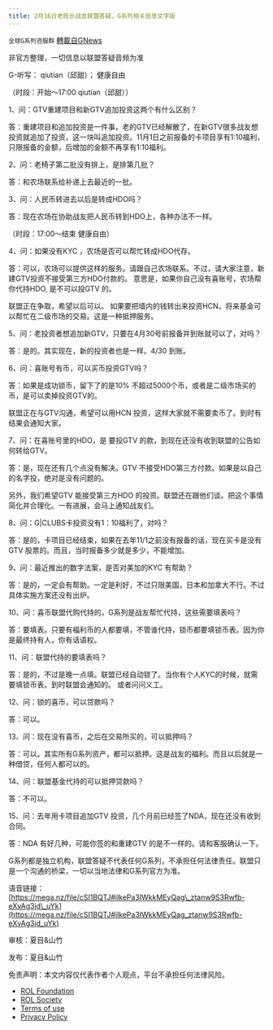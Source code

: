```yaml
---
title: 2月16日老班长战友联盟答疑，G系列相关信息文字版
---
```

`全球G系列咨服群` [轉載自GNews](https://gnews.org/zh-hans/2021094/)

非官方整理，一切信息以联盟答疑音频为准

G-听写： qiutian（邱甜）； 健康自由

（时段：开始～17:00 qiutian（邱甜））

1、问：GTV重建项目和新GTV追加投资这两个有什么区别？

答：重建项目和追加投资是一件事，老的GTV已经解散了，在新GTV很多战友想投资就追加了投资，这一块叫追加投资。11月1日之前报备的卡项目享有1:10福利，只限报备的金额，后增加的金额不再享有1:10福利。

2、问：老椅子第二批没有排上，是排第几批？

答：和农场联系给补递上去最近的一批。

3、问：人民币转进去以后是转成HDO吗？

答：现在农场在协助战友把人民币转到HDO上，各种办法不一样。

（时段：17:00～结束 健康自由）

4、问：如果没有KYC ，农场是否可以帮忙转成HDO代存。

答：可以，农场可以提供这样的服务。请跟自己农场联系。不过，请大家注意，新建GTV投资不接受第三方HDO付款的。 意思是，如果你自己没有喜账号，农场帮你代持HDO, 是不可以投GTV 的。

联盟正在争取，希望以后可以。 如果要把墙内的钱转出来投资HCN，将来基金可以帮忙在二级市场的交易。这是一种抵押服务。

5、问：老投资者想追加新GTV，只要在4月30号前报备并到账就可以了，对吗？

答：是的。其实现在，新的投资者也是一样。4/30 到账。

6、问：喜账号有币，可以买币投资GTV吗？

答：如果是成功锁币，留下了的是10% 不超过5000个币，或者是二级市场买的币，是可以卖掉投资GTV的。

联盟正在与GTV沟通，希望可以用HCN 投资，这样大家就不需要卖币了。到时有结果会通知大家。

7、问：在喜账号里的HDO，是 要投GTV 的款，到现在还没有收到联盟的公告如何转给GTV。

答：是，现在还有几个点没有解决。GTV 不接受HDO第三方付款。如果是以自己的名字投，绝对是没有问题的。

另外，我们希望GTV 能接受第三方HDO 的投资。联盟还在跟他们谈。把这个事情简化并合理化。一有进展，会马上通知战友们。

8、问：G|CLUBS卡投资没有1：10福利了，对吗？

答：是的，卡项目已经结束，如果在去年11/1之前没有报备的话，现在买卡是没有GTV 股票的。而且，当时报备多少就是多少，不能增加。

9、问：最近推出的数字法案，是否对美加的KYC 有帮助？

答：是的，一定会有帮助。一定是利好，不过只限美国，日本和加拿大不行。不过具体实施方案还没有出炉。

10、问：喜币联盟代购代持的，G系列是战友帮忙代持，这些需要填表吗？

答：要填表。只要有福利币的人都要填，不管谁代持，锁币都要填锁币表。因为你是最终持有人，你有话语权。

11、问：联盟代持的要填表吗？

答：是的，不过是晚一点填。联盟已经自动锁了。当你有个人KYC的时候，就需要填锁币表。到时联盟会通知的。 或者问问义工。

12、问：锁的喜币，可以贷款吗？

答：可以。

13、问：现在没有喜币，之后在交易所买的，可以抵押吗？

答：可以。其实所有G系列资产，都可以抵押。这是战友的福利。而且以后就是一种借贷，任何人都可以的。

14、问：联盟基金代持的可以抵押贷款吗？

答：不可以。

15、问：去年用卡项目追加GTV 投资，几个月前已经签了NDA，现在还没有收到合同。

答：NDA 有好几种，可能你签的和重建GTV 的是不一样的。请和客服确认一下。

G系列都是独立机构，联盟答疑不代表任何G系列，不承担任何法律责任。联盟只是一个沟通的桥梁，一切以当地法律和G系列官方为准。

语音链接：[https://mega.nz/file/cSI1BQTJ#ilkePa3IWkkMEyQag\_ztanw9S3Rwfb-eXvAg3jd\_uYk](https://mega.nz/file/cSI1BQTJ#ilkePa3IWkkMEyQag_ztanw9S3Rwfb-eXvAg3jd_uYk)

审核：夏目&山竹

发布：夏目&山竹

 

免责声明：本文内容仅代表作者个人观点，平台不承担任何法律风险。

- [ROL Foundation](https://rolfoundation.org/)
- [ROL Society](https://rolsociety.org/)
- [Terms of use](https://gnews.org/terms-of-use-3/)
- [Privacy Policy](https://gnews.org/privacy-policy/)
